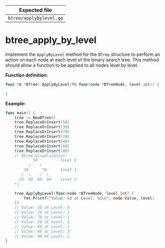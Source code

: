 | Expected file           |
| ----------------------- |
| `btree/applybylevel.go` |

# btree_apply_by_level

Implement the `ApplyByLevel` method for the `BTree` structure to perform an action on each node at each level of the binary search tree. This method should allow a function to be applied to all nodes level by level.

**Function definition:**

```go
func (b *BTree) ApplyByLevel(fn func(node *BTreeNode, level int)) {

}
```

**Example:**

```go
func main() {
    tree := NewBTree()
    tree.ReplaceOrInsert(50)
    tree.ReplaceOrInsert(30)
    tree.ReplaceOrInsert(70)
    tree.ReplaceOrInsert(20)
    tree.ReplaceOrInsert(40)
    tree.ReplaceOrInsert(60)
    tree.ReplaceOrInsert(80)
    /* Btree Visualization:
            50          level 0
          /    \
        30      70      level 1
       /  \    /  \
      20  40  60  80    level 2
    */

    tree.ApplyByLevel(func(node *BTreeNode, level int) {
        fmt.Printf("Value: %d at Level: %d\n", node.Value, level)
    })
    // Value: 50 at Level: 0
    // Value: 30 at Level: 1
    // Value: 70 at Level: 1
    // Value: 20 at Level: 2
    // Value: 40 at Level: 2
    // Value: 60 at Level: 2
    // Value: 80 at Level: 2
}
```

